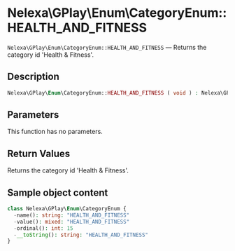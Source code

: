 # Nelexa\GPlay\Enum\CategoryEnum::HEALTH_AND_FITNESS
`Nelexa\GPlay\Enum\CategoryEnum::HEALTH_AND_FITNESS` — Returns the category id 'Health & Fitness'.

## Description
```php
Nelexa\GPlay\Enum\CategoryEnum::HEALTH_AND_FITNESS ( void ) : Nelexa\GPlay\Enum\CategoryEnum
```

## Parameters
This function has no parameters.

## Return Values
Returns the category id 'Health & Fitness'.

## Sample object content
```php
class Nelexa\GPlay\Enum\CategoryEnum {
  -name(): string: "HEALTH_AND_FITNESS"
  -value(): mixed: "HEALTH_AND_FITNESS"
  -ordinal(): int: 15
  -__toString(): string: "HEALTH_AND_FITNESS"
}
```
